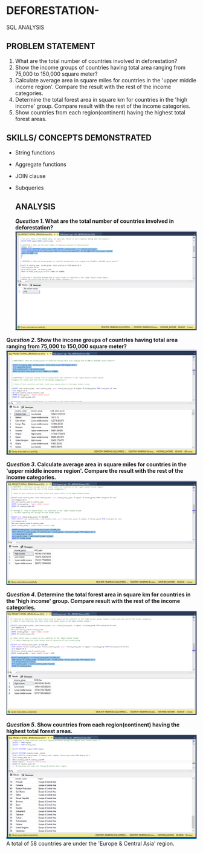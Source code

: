 # DEFORESTATION-
SQL ANALYSIS

## PROBLEM STATEMENT
 1. What are the total number of countries involved in deforestation?
 2. Show the income groups of countries having total area ranging from 75,000 to 150,000 square meter?
 3. Calculate average area in square miles for countries in the 'upper middle income region'. Compare the result with the rest of the income categories.
 4. Determine the total forest area in square km for countries in the 'high income' group. Compare result with the rest of the income categories.
 5. Show countries from each region(continent) having the highest total forest areas.

## SKILLS/ CONCEPTS DEMONSTRATED
- String functions
- Aggregate functions
- JOIN clause
- Subqueries

  ## ANALYSIS
  **_Question 1_.  What are the total number of countries involved in deforestation?**
  ![Question 1](https://github.com/Dhevyoung/DEFORESTATION-/blob/main/DEF%20QUESTION%201.png)

 **_Question 2_. Show the income groups of countries having total area ranging from 75,000 to 150,000 square meter?**
   ![Question 2](https://github.com/Dhevyoung/DEFORESTATION-/blob/main/DEF%20QUESTION%202.png)
 
 **_Question 3_. Calculate average area in square miles for countries in the 'upper middle income region'. Compare the result with the rest of the income categories.**
   ![Question 3](https://github.com/Dhevyoung/DEFORESTATION-/blob/main/DEF%20QUESTION%203.png)

  **_Question 4_.  Determine the total forest area in square km for countries in the 'high income' group. Compare result with the rest of the income categories.**
     ![Question 4](https://github.com/Dhevyoung/DEFORESTATION-/blob/main/DEF%20QUESTION%204.png)

**_Question 5_.   Show countries from each region(continent) having the highest total forest areas.**
     ![Question 5](https://github.com/Dhevyoung/DEFORESTATION-/blob/main/DEF%20QUESTION%205.png)
     A total of 58 countries are under the 'Europe & Central Asia' region.

 
